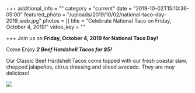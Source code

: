 +++
additional_info = ""
category = "current"
date = "2019-10-02T15:10:36-05:00"
featured_photo = "/uploads/2019/10/02/national-taco-day-2019_web.jpg"
photos = []
title = "Celebrate National Taco on Friday, October 4, 2019!"
video_key = ""

+++
Join us on **Friday, October 4, 2019 for National Taco Day!**

Come Enjoy **_2 Beef Hardshell Tacos for $5!_**

Our Classic Beef Hardshell Tacos come topped with our fresh coastal slaw, chopped jalapeños, citrus dressing and sliced avocado. They are muy delicioso! 

![](/uploads/2019/10/02/national-taco-day-2019_web.jpg)